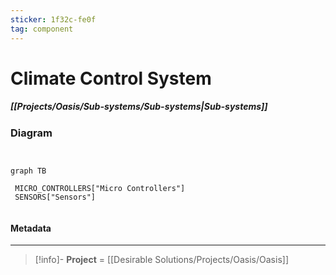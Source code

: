 ```yaml
---
sticker: 1f32c-fe0f
tag: component
---
```

# Climate Control System
##### [[Projects/Oasis/Sub-systems/Sub-systems|Sub-systems]]


### Diagram
```mermaid


graph TB

 MICRO_CONTROLLERS["Micro Controllers"]
 SENSORS["Sensors"]
 
```


#### Metadata
---
> [!info]-
> **Project** = [[Desirable Solutions/Projects/Oasis/Oasis]]